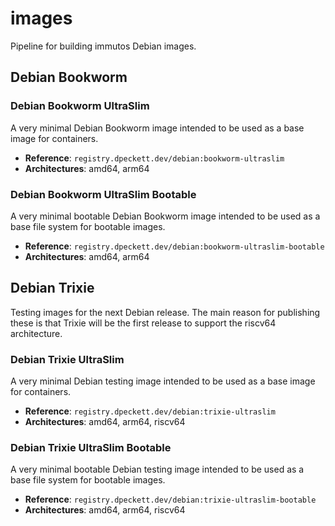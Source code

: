 # images

Pipeline for building immutos Debian images.

## Debian Bookworm

### Debian Bookworm UltraSlim

A very minimal Debian Bookworm image intended to be used as a base image for
containers.

* **Reference**: `registry.dpeckett.dev/debian:bookworm-ultraslim`
* **Architectures**: amd64, arm64

### Debian Bookworm UltraSlim Bootable

A very minimal bootable Debian Bookworm image intended to be used as a base
file system for bootable images.

* **Reference**: `registry.dpeckett.dev/debian:bookworm-ultraslim-bootable`
* **Architectures**: amd64, arm64

## Debian Trixie

Testing images for the next Debian release. The main reason for publishing these
is that Trixie will be the first release to support the riscv64 architecture.

### Debian Trixie UltraSlim

A very minimal Debian testing image intended to be used as a base image for
containers.

* **Reference**: `registry.dpeckett.dev/debian:trixie-ultraslim`
* **Architectures**: amd64, arm64, riscv64

### Debian Trixie UltraSlim Bootable

A very minimal bootable Debian testing image intended to be used as a base
file system for bootable images.

* **Reference**: `registry.dpeckett.dev/debian:trixie-ultraslim-bootable`
* **Architectures**: amd64, arm64, riscv64


